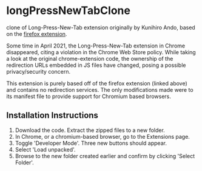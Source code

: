 # longPressNewTabClone
clone of Long-Press-New-Tab extension originally by Kunihiro Ando, based on the [firefox extension](https://addons.mozilla.org/en-US/firefox/addon/long_press_new_tab/).

Some time in April 2021, the Long-Press-New-Tab extension in Chrome disappeared, citing a violation in the Chrome Web Store policy. While taking a look at the original chrome-extension code, the ownership of the redirection URLs embedded in JS files have changed, posing a possible privacy/security concern.

This extension is purely based off of the firefox extension (linked above) and contains no redirection services. The only modifications made were to its manifest file to provide support for Chromium based browsers.


## Installation Instructions
1. Download the code. Extract the zipped files to a new folder.
2. In Chrome, or a chromium-based browser, go to the Extensions page.
3. Toggle 'Developer Mode'. Three new buttons should appear.
4. Select 'Load unpacked'.
5. Browse to the new folder created earlier and confirm by clicking 'Select Folder'.
